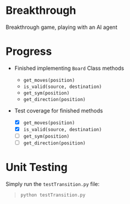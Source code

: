 # Breakthrough
Breakthrough game, playing with an AI agent

# Progress
* Finished implementing `Board` Class methods

    * `get_moves(position)`
    * `is_valid(source, destination)`
    * `get_sym(position)`
    * `get_direction(position)`

* Test coverage for finished methods
    
    - [x] `get_moves(position)`
    - [x] `is_valid(source, destination)`
    - [ ] `get_sym(position)`
    - [ ] `get_direction(position)`

# Unit Testing
Simply run the `testTransition.py` file:
>```python testTransition.py```
